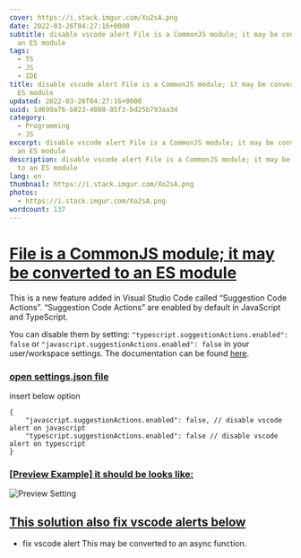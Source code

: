 ```yaml
---
cover: https://i.stack.imgur.com/Xo2sA.png
date: 2022-03-26T04:27:16+0000
subtitle: disable vscode alert File is a CommonJS module; it may be converted to
  an ES module
tags:
  - TS
  - JS
  - IDE
title: disable vscode alert File is a CommonJS module; it may be converted to an
  ES module
updated: 2022-03-26T04:27:16+0000
uuid: 1d699a76-b023-4888-85f3-bd25b793aa3d
category:
  - Programming
  - JS
excerpt: disable vscode alert File is a CommonJS module; it may be converted to
  an ES module
description: disable vscode alert File is a CommonJS module; it may be converted
  to an ES module
lang: en
thumbnail: https://i.stack.imgur.com/Xo2sA.png
photos:
  - https://i.stack.imgur.com/Xo2sA.png
wordcount: 137
---
```


<h1 id="file-is-a-common-js-module-it-may-be-converted-to-an-es-module" tabindex="-1"><a class="header-anchor" href="#file-is-a-common-js-module-it-may-be-converted-to-an-es-module">File is a CommonJS module; it may be converted to an ES module</a></h1>
<p>This is a new feature added in Visual Studio Code called “Suggestion Code Actions”. “Suggestion Code Actions” are enabled by default in JavaScript and TypeScript.</p>
<p>You can disable them by setting: <code>&quot;typescript.suggestionActions.enabled&quot;: false</code> or <code>&quot;javascript.suggestionActions.enabled&quot;: false</code> in your user/workspace settings. The documentation can be found <a href="//webmanajemen.com/page/safelink.html?url=aHR0cHM6Ly9jb2RlLnZpc3VhbHN0dWRpby5jb20vZG9jcy9nZXRzdGFydGVkL3NldHRpbmdz" target="_blank" rel="nofollow noopener">here</a>.</p>
<h3 id="open-settings-json-file" tabindex="-1"><a class="header-anchor" href="#open-settings-json-file">open settings.json file</a></h3>
<p>insert below option</p>
<pre><code class="language-jsonc">{
    &quot;javascript.suggestionActions.enabled&quot;: false, // disable vscode alert on javascript
    &quot;typescript.suggestionActions.enabled&quot;: false // disable vscode alert on typescript
}
</code></pre>
<h3 id="preview-example-it-should-be-looks-like" tabindex="-1"><a class="header-anchor" href="#preview-example-it-should-be-looks-like">[Preview Example] it should be looks like:</a></h3>
<p><img src="https://i.stack.imgur.com/2AUwp.png" alt="Preview Setting"></p>
<h2 id="this-solution-also-fix-vscode-alerts-below" tabindex="-1"><a class="header-anchor" href="#this-solution-also-fix-vscode-alerts-below">This solution also fix vscode alerts below</a></h2>
<ul>
<li>fix vscode alert This may be converted to an async function.</li>
</ul>
